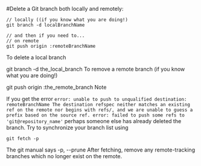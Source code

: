 #Delete a Git branch both locally and remotely:

```
// locally ((if you know what you are doing!)
git branch -d localBranchName

// and then if you need to...
// on remote
git push origin :remoteBranchName
```

To delete a local branch

git branch -d the_local_branch
To remove a remote branch (if you know what you are doing!)

git push origin :the_remote_branch
Note

If you get the error `error: unable to push to unqualified destination: remoteBranchName The destination refspec neither matches an existing ref on the remote nor begins with refs/, and we are unable to guess a prefix based on the source ref. error: failed to push some refs to 'git@repository_name'`
perhaps someone else has already deleted the branch. Try to synchronize your branch list using
```
git fetch -p 
```
The git manual says -p, --prune After fetching, remove any remote-tracking branches which no longer exist on the remote.
